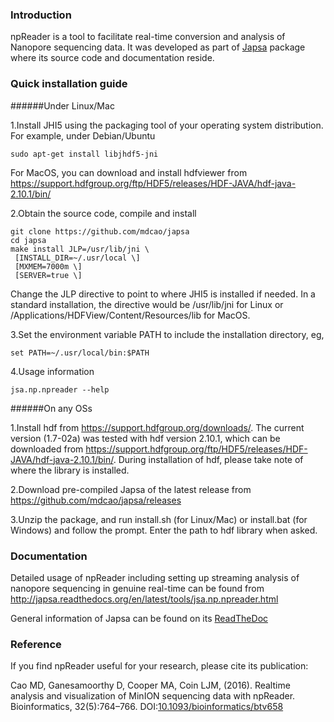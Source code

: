 ### Introduction

npReader is a tool to facilitate real-time conversion and analysis of Nanopore sequencing 
data. It was developed as part of [Japsa](https://github.com/mdcao/japsa) package where its source code and documentation reside.

### Quick installation guide

######Under Linux/Mac

1.Install JHI5 using the packaging tool of your operating system distribution. For example, under Debian/Ubuntu
 
    sudo apt-get install libjhdf5-jni

For MacOS, you can download and install hdfviewer from https://support.hdfgroup.org/ftp/HDF5/releases/HDF-JAVA/hdf-java-2.10.1/bin/

2.Obtain the source code, compile and install

    git clone https://github.com/mdcao/japsa
    cd japsa
    make install JLP=/usr/lib/jni \
     [INSTALL_DIR=~/.usr/local \] 
     [MXMEM=7000m \] 
     [SERVER=true \] 

Change the JLP directive to point to where JHI5 is installed if needed. In a standard installation, the directive would be /usr/lib/jni for Linux or /Applications/HDFView/Content/Resources/lib for MacOS.

3.Set the environment variable PATH to include the installation directory, eg,

    set PATH=~/.usr/local/bin:$PATH

4.Usage information

    jsa.np.npreader --help
  
######On any OSs

1.Install hdf from https://support.hdfgroup.org/downloads/. The current version (1.7-02a) was tested with hdf version 2.10.1, which can be downloaded from https://support.hdfgroup.org/ftp/HDF5/releases/HDF-JAVA/hdf-java-2.10.1/bin/. During installation of hdf, please take note of where the library is installed. 

2.Download pre-compiled Japsa of the latest release from https://github.com/mdcao/japsa/releases

3.Unzip the  package, and run install.sh (for Linux/Mac) or install.bat (for Windows) and follow the prompt. Enter the path to hdf library when asked.


### Documentation

Detailed usage of npReader including setting up streaming analysis of nanopore sequencing in
genuine real-time can be found from http://japsa.readthedocs.org/en/latest/tools/jsa.np.npreader.html

General information of Japsa can be found on its [ReadTheDoc](http://japsa.readthedocs.org/en/latest/)

### Reference

If you find npReader useful for your research, please cite its publication:

Cao MD, Ganesamoorthy D, Cooper MA, Coin LJM, (2016). Realtime analysis and visualization of MinION sequencing data
with npReader. Bioinformatics, 32(5):764–766. DOI:[10.1093/bioinformatics/btv658](http://dx.doi.org/10.1093/bioinformatics/btv658)

